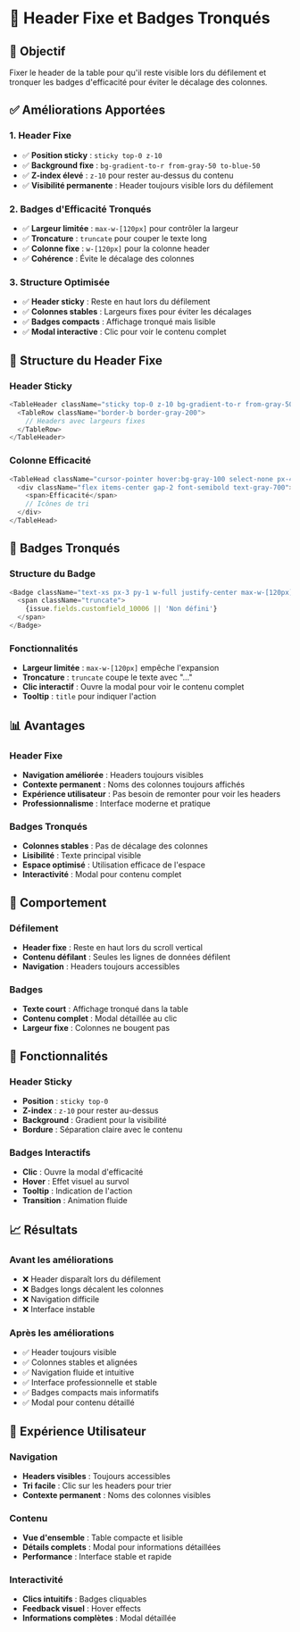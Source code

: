 # 📌 Header Fixe et Badges Tronqués

## 🎯 Objectif
Fixer le header de la table pour qu'il reste visible lors du défilement et tronquer les badges d'efficacité pour éviter le décalage des colonnes.

## ✅ Améliorations Apportées

### 1. **Header Fixe**
- ✅ **Position sticky** : `sticky top-0 z-10`
- ✅ **Background fixe** : `bg-gradient-to-r from-gray-50 to-blue-50`
- ✅ **Z-index élevé** : `z-10` pour rester au-dessus du contenu
- ✅ **Visibilité permanente** : Header toujours visible lors du défilement

### 2. **Badges d'Efficacité Tronqués**
- ✅ **Largeur limitée** : `max-w-[120px]` pour contrôler la largeur
- ✅ **Troncature** : `truncate` pour couper le texte long
- ✅ **Colonne fixe** : `w-[120px]` pour la colonne header
- ✅ **Cohérence** : Évite le décalage des colonnes

### 3. **Structure Optimisée**
- ✅ **Header sticky** : Reste en haut lors du défilement
- ✅ **Colonnes stables** : Largeurs fixes pour éviter les décalages
- ✅ **Badges compacts** : Affichage tronqué mais lisible
- ✅ **Modal interactive** : Clic pour voir le contenu complet

## 🎨 Structure du Header Fixe

### Header Sticky
```typescript
<TableHeader className="sticky top-0 z-10 bg-gradient-to-r from-gray-50 to-blue-50">
  <TableRow className="border-b border-gray-200">
    // Headers avec largeurs fixes
  </TableRow>
</TableHeader>
```

### Colonne Efficacité
```typescript
<TableHead className="cursor-pointer hover:bg-gray-100 select-none px-4 py-3 w-[120px]">
  <div className="flex items-center gap-2 font-semibold text-gray-700">
    <span>Efficacité</span>
    // Icônes de tri
  </div>
</TableHead>
```

## 🔧 Badges Tronqués

### Structure du Badge
```typescript
<Badge className="text-xs px-3 py-1 w-full justify-center max-w-[120px] truncate">
  <span className="truncate">
    {issue.fields.customfield_10006 || 'Non défini'}
  </span>
</Badge>
```

### Fonctionnalités
- **Largeur limitée** : `max-w-[120px]` empêche l'expansion
- **Troncature** : `truncate` coupe le texte avec "..."
- **Clic interactif** : Ouvre la modal pour voir le contenu complet
- **Tooltip** : `title` pour indiquer l'action

## 📊 Avantages

### Header Fixe
- **Navigation améliorée** : Headers toujours visibles
- **Contexte permanent** : Noms des colonnes toujours affichés
- **Expérience utilisateur** : Pas besoin de remonter pour voir les headers
- **Professionnalisme** : Interface moderne et pratique

### Badges Tronqués
- **Colonnes stables** : Pas de décalage des colonnes
- **Lisibilité** : Texte principal visible
- **Espace optimisé** : Utilisation efficace de l'espace
- **Interactivité** : Modal pour contenu complet

## 🎯 Comportement

### Défilement
- **Header fixe** : Reste en haut lors du scroll vertical
- **Contenu défilant** : Seules les lignes de données défilent
- **Navigation** : Headers toujours accessibles

### Badges
- **Texte court** : Affichage tronqué dans la table
- **Contenu complet** : Modal détaillée au clic
- **Largeur fixe** : Colonnes ne bougent pas

## 🚀 Fonctionnalités

### Header Sticky
- **Position** : `sticky top-0`
- **Z-index** : `z-10` pour rester au-dessus
- **Background** : Gradient pour la visibilité
- **Bordure** : Séparation claire avec le contenu

### Badges Interactifs
- **Clic** : Ouvre la modal d'efficacité
- **Hover** : Effet visuel au survol
- **Tooltip** : Indication de l'action
- **Transition** : Animation fluide

## 📈 Résultats

### Avant les améliorations
- ❌ Header disparaît lors du défilement
- ❌ Badges longs décalent les colonnes
- ❌ Navigation difficile
- ❌ Interface instable

### Après les améliorations
- ✅ Header toujours visible
- ✅ Colonnes stables et alignées
- ✅ Navigation fluide et intuitive
- ✅ Interface professionnelle et stable
- ✅ Badges compacts mais informatifs
- ✅ Modal pour contenu détaillé

## 🔄 Expérience Utilisateur

### Navigation
- **Headers visibles** : Toujours accessibles
- **Tri facile** : Clic sur les headers pour trier
- **Contexte permanent** : Noms des colonnes visibles

### Contenu
- **Vue d'ensemble** : Table compacte et lisible
- **Détails complets** : Modal pour informations détaillées
- **Performance** : Interface stable et rapide

### Interactivité
- **Clics intuitifs** : Badges cliquables
- **Feedback visuel** : Hover effects
- **Informations complètes** : Modal détaillée
